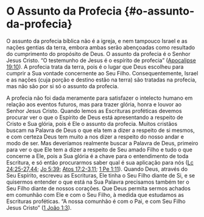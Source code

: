 # O Assunto da Profecia {#o-assunto-da-profecia}

O assunto da profecia bíblica não é a igreja, e nem tampouco Israel e as nações gentias da terra, embora ambas serão abençoadas como resultado do cumprimento do propósito de Deus. O assunto da profecia é o Senhor Jesus Cristo. “O testemunho de Jesus é o espírito de profecia” ([Apocalipse 19:10](http://bibliaonline.com.br/acf/ap/19/10)). A profecia trata da terra, pois é o lugar que Deus escolheu para cumprir a Sua vontade concernente ao Seu Filho. Consequentemente, Israel e as nações (cuja porção e destino estão na terra) são tratadas na profecia, mas não são por si só o assunto da profecia.

A profecia não foi dada meramente para satisfazer o intelecto humano em relação aos eventos futuros, mas para trazer glória, honra e louvor ao Senhor Jesus Cristo. Quando lemos as Escrituras proféticas devemos procurar ver o que o Espírito de Deus está apresentando a respeito de Cristo e Sua glória, pois é Ele o assunto da profecia. Muitos cristãos buscam na Palavra de Deus o que ela tem a dizer a respeito de si mesmos, e com certeza Deus tem muito a nos dizer a respeito do nosso andar e modo de ser. Mas deveríamos realmente buscar a Palavra de Deus, primeiro para ver o que Ele tem a dizer a respeito de Seu amado Filho e tudo o que concerne a Ele, pois a Sua glória é a chave para o entendimento de toda Escritura, e só então procurarmos saber qual é sua aplicação para nós ([Lc 24:25-27,44](http://bibliaonline.com.br/acf/lc/24/25-27,44); [Jo 5:39](http://bibliaonline.com.br/acf/jo/5/39); [Atos 17:2-3,11](http://bibliaonline.com.br/acf/atos/17/2-3,11); [1 Pe 1:11](http://bibliaonline.com.br/acf/1pe/1/11)). Quando Deus, através do Seu Espírito, escreveu as Escrituras, Ele tinha o Seu Filho diante de Si, e se quisermos entender o que está na Sua Palavra precisamos também ter o Seu Filho diante de nossos corações. Que Deus permita sermos achados em comunhão com Ele e com o Seu Filho, à medida que estudamos as Escrituras proféticas. “A nossa comunhão é com o Pai, e com Seu Filho Jesus Cristo” ([1 João 1:3](http://bibliaonline.com.br/acf/1jo/1/3)).